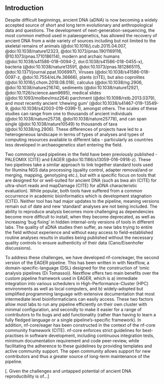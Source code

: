 ## Introduction

Despite difficult beginnings, ancient DNA (aDNA) is now becoming a widely accepted source of short and long term evolutionary and anthropological data and questions. The development of next-generation-sequencing, the most common method used in palaeogenetics, has allowed the recovery of ancient DNA from a wide variety of sources including but not limited to the skeletal remains of animals (@doi:10.1016/j.cub.2015.04.007, @doi:10.1038/nature12323, @doi:10.1073/pnas.1901169116, @10.1073/pnas.1710186114), modern and archaic humans (@doi:10.1038/s41586-018-0094-2, doi:0.1038/s41586-018-0455-x), bacteria (@doi:10.1038/nature13591, @doi:10.1073/pnas.1812865115, @doi:10.1371/journal.ppat.1006997), Viruses (@doi:10.1038/s41586-018-0097-z, @doi:10.7554/eLife.36666), plants (cITE), but also coprolites (@doi:10.1016/j.chom.2019.08.018), calculus (@doi:10.1038/ng.2906, @doi:10.1038/nature21674), sediments (@doi:10.1038/nature12921, @doi:10.1126/science.aam9695), medical slides (@doi:10.1093/molbev/msz264) parchment (@doi:10.1098/rstb.2013.0379), and most recently ancient ‘chewing gum’ (@doi:10.1038/s41467-019-13549-9, @doi:10.1038/s42003-019-0399-1), amongst others. The scales of these studies can range from one to thousands of ancient individuals (@doi:10.1038/nature25738, @doi10.1038/nature25778), and can span single (@doi:10.1038/nature10549) to thousands of taxa (@doi:10.1038/ng.2906). These differences of projects have led to a heterogeneous landscape in terms of types of analyses and types of computing resources available to different labs - particularly as countries less developed in archaeogenetics start entering the field. 

Two commonly used pipelines in the field have been previously published - PALEOMIX (CITE) and EAGER (@doi:10.1186/s13059-016-0918-z). These two pipelines take a similar approach to link together standard tools used for Illumina NGS data processing (quality control, adapter removal/and or merging, mapping, genotyping etc.), but with a specific focus on tools that are designed for or well-suited for ancient DNA (such as bwa aln (CITE) for ultra-short reads and mapDamage (CITE) for aDNA characteristic evaluation). While popular, both tools have suffered from a common occurrence in academic bioinformatics which is development stagnation (CITE). Neither tool has had major updates to the pipeline, meaning versions remain out of date and new ‘standard’ analyses are not being included. The ability to reproduce analysis becomes more challenging as dependencies become more difficult to install, when they become deprecated, as well as increasing ‘bug fixing’ in hidden internal-only versions of tools in different labs. The quality of aDNA studies then suffer, as new labs trying to entire the field without experience and without easy access to field-established routine analyses results in studies being published without the necessary quality controls to ensure authenticity of their data (Cano/Eisenhofer discussions). 

To address these challenges, we have developed nf-core/eager, the second version of the EAGER pipeline. This has been written in with Nextflow, a domain-specific-language (DSL) designed for the construction of ‘omic analysis pipelines (Di Tomasso)). Nextflow offers two main benefits over the custom pipeline framework used in EAGER, which is a) immediate integration into various schedulers in High-Performance-Cluster (HPC) environments as well as local computers, and b) widely-adopted but simplified programming language with extensive documentation that most intermediate level bioinformaticians can easily access. These two factors allow most labs to run any pipeline efficiently on their own cluster with minimal configuration, and secondly to make it easier for a range of contributors to fix bugs and add functionality (rather than having to learn a fully fledged language or a single pipeline’s-specific framework). In addition, nf-core/eager has been constructed in the context of the nf-core community framework (CITE). nf-core enforces strict guidelines for best-practises in software development, including continuous integration tests, minimum documentation requirement  and code peer-review, while facilitating the adherence to these guidelines by providing templates and active community support. The open community allows support for new contributors and thus a greater source of long-term maintenance of the pipeline. 

[. Given the challenges and untapped potential of ancient DNA reproducibility is of…]
